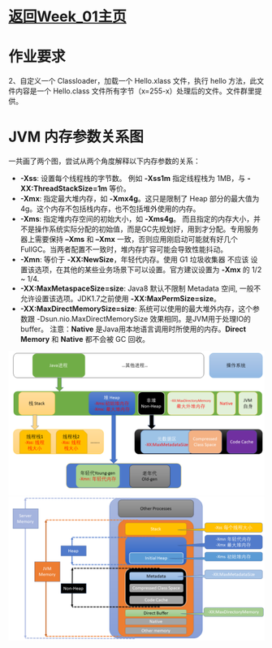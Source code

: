 # [返回Week_01主页](index.md)

# 作业要求
2、自定义一个 Classloader，加载一个 Hello.xlass 文件，执行 hello 方法，此文件内容是一个 Hello.class 文件所有字节（x=255-x）处理后的文件。文件群里提供。

# JVM 内存参数关系图
一共画了两个图，尝试从两个角度解释以下内存参数的关系：
- **-Xss**: 设置每个线程栈的字节数。 例如 **-Xss1m** 指定线程栈为 1MB，与 **-XX:ThreadStackSize=1m** 等价。
- **-Xmx**: 指定最大堆内存，如 **-Xmx4g**。这只是限制了 Heap 部分的最大值为4g。这个内存不包括栈内存，也不包括堆外使用的内存。
- **-Xms**: 指定堆内存空间的初始大小，如 **-Xms4g**。 而且指定的内存大小，并不是操作系统实际分配的初始值，而是GC先规划好，用到才分配。专用服务器上需要保持 **–Xms** 和 **–Xmx** 一致，否则应用刚启动可能就有好几个 FullGC。当两者配置不一致时，堆内存扩容可能会导致性能抖动。
- **-Xmn**: 等价于 **-XX:NewSize**，年轻代内存。使用 G1 垃圾收集器 不应该 设置该选项，在其他的某些业务场景下可以设置。官方建议设置为 **-Xmx** 的 1/2 ~ 1/4.
- **-XX:MaxMetaspaceSize=size**: Java8 默认不限制 Metadata 空间, 一般不允许设置该选项。JDK1.7之前使用 **-XX:MaxPermSize=size**。
- **-XX:MaxDirectMemorySize=size**: 系统可以使用的最大堆外内存，这个参数跟 -Dsun.nio.MaxDirectMemorySize 效果相同。是JVM用于处理IO的buffer。
注意：**Native** 是Java用本地语言调用时所使用的内存。**Direct Memory** 和 **Native** 都不会被 GC 回收。

![JVM Memory Model 1](JVMMemoryModel/JVM.Memory.Model.1.png)
<br/>
![JVM Memory Model 2](JVMMemoryModel/JVM.Memory.Model.2.png)

